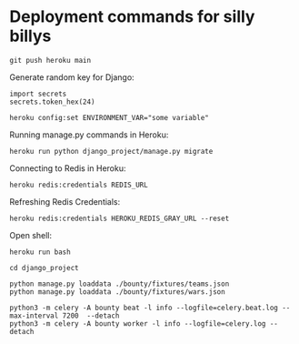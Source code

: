 # Deployment commands for silly billys

    git push heroku main

Generate random key for Django:

    import secrets
    secrets.token_hex(24)

    heroku config:set ENVIRONMENT_VAR="some variable"

Running manage.py commands in Heroku:

    heroku run python django_project/manage.py migrate

Connecting to Redis in Heroku:

    heroku redis:credentials REDIS_URL

Refreshing Redis Credentials:

    heroku redis:credentials HEROKU_REDIS_GRAY_URL --reset

Open shell:

    heroku run bash

    cd django_project

    python manage.py loaddata ./bounty/fixtures/teams.json
    python manage.py loaddata ./bounty/fixtures/wars.json

    python3 -m celery -A bounty beat -l info --logfile=celery.beat.log --max-interval 7200  --detach 
    python3 -m celery -A bounty worker -l info --logfile=celery.log --detach
